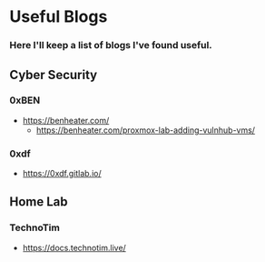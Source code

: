 # Useful Blogs
### Here I'll keep a list of blogs I've found useful.

## Cyber Security
### 0xBEN
- https://benheater.com/
  - https://benheater.com/proxmox-lab-adding-vulnhub-vms/

### 0xdf
- https://0xdf.gitlab.io/

## Home Lab
### TechnoTim
- https://docs.technotim.live/
